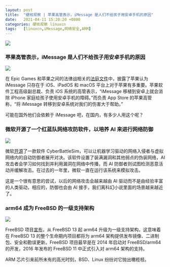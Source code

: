 ```yaml
---
layout: post
title:	"硬核观察 | 苹果高管表示，iMessage 是人们不给孩子用安卓手机的原因"
date:	2021-04-11 15:20:20 +0800 
categories:	硬核观察 linuxcn 
tags:	[linuxcn,iMessage,网络安全,ARM]
---
```



![](/Asserts/Images//attachment/album/202104/11/151916szt7tq6y7knfthrq.jpg)


### 苹果高管表示，iMessage 是人们不给孩子用安卓手机的原因


![](/Asserts/Images//attachment/album/202104/11/151925cu4glz0nwtuzu4e5.jpg)


在 Epic Games 和苹果之间的法律战相关的[法庭文件](https://www.courtlistener.com/recap/gov.uscourts.cand.364265/gov.uscourts.cand.364265.407.0.pdf)中，披露了苹果认为 iMessage 只存在于 iOS、iPadOS 和 macOS 平台上对于苹果有多重要。苹果软件工程高级副总裁、负责 iOS 系统的高管表示，“iMessage 移植到安卓上就会消除 iPhone 家庭给孩子使用安卓手机的障碍。”而负责 App Store 的苹果高管称，“将 iMessage 转移到安卓系统对我们的伤害大于帮助。”


可能在国外他们会依赖于 iMessage 吧，在国内，有多少人用这个呢？


### 微软开源了一个红蓝队网络攻防软件，以培养 AI 来进行网络防御


![](/Asserts/Images//attachment/album/202104/11/151949hcco4247b9ymk999.jpg)


微软[开源](https://github.com/microsoft/CyberBattleSim)了一款软件 CyberBattleSim，可以让机器学习驱动的网络入侵者与虚拟网络内的自动防御者展开对决。该软件设置了装满漏洞和其他弱点的伪装网络，AI 攻击者会学习如何找到并利用漏洞在网络中传播，而 AI 防御者则试图检测恶意活动并缓解攻击。在过去的一年里，微软一直在运行该系统来模拟攻击。


这是一个很有意思的尝试，以后的网络攻击会越来越由 AI 驱动而不是由经验丰富的人类驱动，相应的，防御也会由 AI 接手，我们离科幻小说里面的场景越来越近了。


### arm64 成为 FreeBSD 的一级支持架构


![](/Asserts/Images//attachment/album/202104/11/152005zo8zvhdp48m7qbwo.jpg)


FreeBSD 项目[宣布](https://lists.freebsd.org/pipermail/freebsd-announce/2021-April/002030.html)，从 FreeBSD 13 起 arm64 升级为一级支持架构，这意味着在 FreeBSD 13 的整个生命期内项目都将为 arm64 架构提供发布镜像、二进制包、安全和勘误更新。FreeBSD 项目最早是在 2014 年启动对 FreeBSD/arm64 的开发，2016 年发布的 FreeBSD 11 中正式引入对 arm64 架构的支持。


ARM 芯片引来前所未有的高光时刻，BSD、Linux 纷纷对它抛出橄榄枝。
